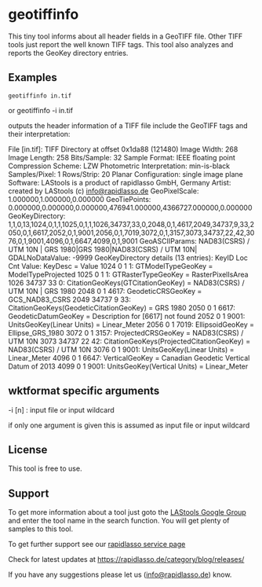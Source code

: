 ﻿# geotiffinfo

This tiny tool informs about all header fields in a GeoTIFF file.
Other TIFF tools just report the well known TIFF tags. This tool
also analyzes and reports the GeoKey directory entries.
  
## Examples

    geotiffinfo in.tif
or
    geotiffinfo -i in.tif

outputs the header information of a TIFF file include the GeoTIFF tags and their interpretation:

File [in.tif]:
TIFF Directory at offset 0x1da88 (121480)
  Image Width: 268 Image Length: 258
  Bits/Sample: 32
  Sample Format: IEEE floating point
  Compression Scheme: LZW
  Photometric Interpretation: min-is-black
  Samples/Pixel: 1
  Rows/Strip: 20
  Planar Configuration: single image plane
  Software: LAStools is a product of rapidlasso GmbH, Germany
  Artist: created by LAStools (c) info@rapidlasso.de
  GeoPixelScale: 1.000000,1.000000,0.000000
  GeoTiePoints: 0.000000,0.000000,0.000000,476941.000000,4366727.000000,0.000000
  GeoKeyDirectory: 1,1,0,13,1024,0,1,1,1025,0,1,1,1026,34737,33,0,2048,0,1,4617,2049,34737,9,33,2050,0,1,6617,2052,0,1,9001,2056,0,1,7019,3072,0,1,3157,3073,34737,22,42,3076,0,1,9001,4096,0,1,6647,4099,0,1,9001
  GeoASCIIParams: NAD83(CSRS) / UTM 10N | GRS 1980|GRS 1980|NAD83(CSRS) / UTM 10N|
  GDALNoDataValue: -9999
  GeoKeyDirectory details (13 entries):
KeyID   Loc Cnt Value: KeyDesc = Value
 1024     0   1     1: GTModelTypeGeoKey = ModelTypeProjected
 1025     0   1     1: GTRasterTypeGeoKey = RasterPixelIsArea
 1026 34737  33     0: CitationGeoKeys(GTCitationGeoKey) = NAD83(CSRS) / UTM 10N | GRS 1980
 2048     0   1  4617: GeodeticCRSGeoKey = GCS_NAD83_CSRS
 2049 34737   9    33: CitationGeoKeys(GeodeticCitationGeoKey) = GRS 1980
 2050     0   1  6617: GeodeticDatumGeoKey = Description for [6617] not found
 2052     0   1  9001: UnitsGeoKey(Linear Units) = Linear_Meter
 2056     0   1  7019: EllipsoidGeoKey = Ellipse_GRS_1980
 3072     0   1  3157: ProjectedCRSGeoKey = NAD83(CSRS) / UTM 10N
 3073 34737  22    42: CitationGeoKeys(ProjectedCitationGeoKey) = NAD83(CSRS) / UTM 10N
 3076     0   1  9001: UnitsGeoKey(Linear Units) = Linear_Meter
 4096     0   1  6647: VerticalGeoKey = Canadian Geodetic Vertical Datum of 2013
 4099     0   1  9001: UnitsGeoKey(Vertical Units) = Linear_Meter

## wktformat specific arguments
-i [n]       : input file or input wildcard

if only one argument is given this is assumed as input file or input wildcard

## License

This tool is free to use.

## Support

To get more information about a tool just goto the
[LAStools Google Group](http://groups.google.com/group/lastools/)
and enter the tool name in the search function.
You will get plenty of samples to this tool.

To get further support see our
[rapidlasso service page](https://rapidlasso.de/service/)

Check for latest updates at
https://rapidlasso.de/category/blog/releases/

If you have any suggestions please let us (info@rapidlasso.de) know.
